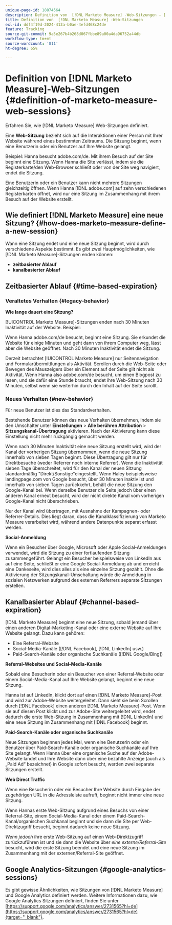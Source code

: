 ```yaml
---
unique-page-id: 18874564
description: Definition von  [!DNL Marketo Measure] -Web-Sitzungen – [!DNL Marketo Measure]
title: Definition von  [!DNL Marketo Measure] -Web-Sitzungen
exl-id: ddf4f19d-2024-413a-b0ae-4efd468c24de
feature: Tracking
source-git-commit: 9a5e267b4b268d067fbbe89a00a4da96752a44db
workflow-type: tm+mt
source-wordcount: '811'
ht-degree: 65%

---
```


# Definition von [!DNL Marketo Measure]-Web-Sitzungen {#definition-of-marketo-measure-web-sessions}

Erfahren Sie, wie [!DNL Marketo Measure] Web-Sitzungen definiert.

Eine **Web-Sitzung** bezieht sich auf die Interaktionen einer Person mit Ihrer Website während eines bestimmten Zeitraums. Die Sitzung beginnt, wenn eine Benutzerin oder ein Benutzer auf Ihre Website gelangt.

Beispiel: Hanna besucht adobe.com/de. Mit ihrem Besuch auf der Site beginnt eine Sitzung. Wenn Hanna die Site verlässt, indem sie die Registerkarte/den Web-Browser schließt oder von der Site weg navigiert, endet die Sitzung.

Eine Benutzerin oder ein Benutzer kann nicht mehrere Sitzungen gleichzeitig öffnen. Wenn Hanna [!DNL adobe.com] auf zehn verschiedenen Registerkarten öffnet, wird nur eine Sitzung im Zusammenhang mit ihrem Besuch auf der Website erstellt.

## Wie definiert [!DNL Marketo Measure] eine neue Sitzung? {#how-does-marketo-measure-define-a-new-session}

Wann eine Sitzung endet und eine neue Sitzung beginnt, wird durch verschiedene Aspekte bestimmt. Es gibt zwei Hauptmöglichkeiten, wie [!DNL Marketo Measure]-Sitzungen enden können:

* **zeitbasierter Ablauf**
* **kanalbasierter Ablauf**

## Zeitbasierter Ablauf {#time-based-expiration}

### Veraltetes Verhalten {#legacy-behavior}

**Wie lange dauert eine Sitzung?**

[!UICONTROL Marketo Measure]-Sitzungen enden nach 30 Minuten Inaktivität auf der Website. Beispiel:

Wenn Hanna adobe.com/de besucht, beginnt eine Sitzung. Sie erkundet die Website für einige Minuten und geht dann von ihrem Computer weg, lässt aber die Website geöffnet. Nach 30 Minuten Inaktivität endet die Sitzung.

Derzeit betrachtet [!UICONTROL Marketo Measure] nur Seitennavigation und Formularübermittlungen als Aktivität. Scrollen durch die Web-Seite oder Bewegen des Mauszeigers über ein Element auf der Seite gilt nicht als Aktivität. Wenn Hanna also adobe.com/de besucht, um einen Blogpost zu lesen, und sie dafür eine Stunde braucht, endet ihre Web-Sitzung nach 30 Minuten, selbst wenn sie weiterhin durch den Inhalt auf der Seite scrollt.

### Neues Verhalten {#new-behavior}

Für neue Benutzer ist dies das Standardverhalten.

Bestehende Benutzer können das neue Verhalten übernehmen, indem sie den Umschalter unter **Einstellungen** > **Alle berühren Attribution** > **Sitzungskanal-Übertragung** aktivieren. Nach der Aktivierung kann diese Einstellung nicht mehr rückgängig gemacht werden.

Wenn nach 30 Minuten Inaktivität eine neue Sitzung erstellt wird, wird der Kanal der vorherigen Sitzung übernommen, wenn die neue Sitzung innerhalb von sieben Tagen beginnt. Diese Übertragung gilt nur für Direktbesuche (weder Referrer noch interne Referrer). Wenn die Inaktivität sieben Tage überschreitet, wird für den Kanal der neuen Sitzung standardmäßig &quot;Direkt/Sonstige&quot;eingestellt. Wenn Haley beispielsweise landingpage.com von Google besucht, über 30 Minuten inaktiv ist und innerhalb von sieben Tagen zurückkehrt, behält die neue Sitzung den Google-Kanal bei. Wenn derselbe Benutzer die Seite jedoch über einen anderen Kanal erneut besucht, wird der nicht direkte Kanal vom vorherigen Google-Kanal nicht überschrieben.

Nur der Kanal wird übertragen, mit Ausnahme der Kampagnen- oder Referrer-Details. Dies liegt daran, dass die Kanalklassifizierung von Marketo Measure verarbeitet wird, während andere Datenpunkte separat erfasst werden.

**Social-Anmeldung**

Wenn ein Besucher über Google, Microsoft oder Apple Social-Anmeldungen verwendet, wird die Sitzung zu einer fortlaufenden Sitzung zusammengeführt. Gelangt ein Besucher beispielsweise von LinkedIn aus auf eine Seite, schließt er eine Google Social-Anmeldung ab und erreicht eine Dankeseite, wird dies alles als eine einzelne Sitzung gezählt. Ohne die Aktivierung der Sitzungskanal-Umschaltung würde die Anmeldung in sozialen Netzwerken aufgrund des externen Referrers separate Sitzungen erstellen.

## Kanalbasierter Ablauf {#channel-based-expiration}

[!DNL Marketo Measure] beginnt eine neue Sitzung, sobald jemand über einen anderen Digital-Marketing-Kanal oder eine externe Website auf Ihre Website gelangt. Dazu kann gehören:

* Eine Referral-Website
* Social-Media-Kanäle ([!DNL Facebook], [!DNL LinkedIn] usw.)
* Paid-Search-Kanäle oder organische Suchkanäle ([!DNL Google/Bing])

**Referral-Websites und Social-Media-Kanäle**

Sobald eine Besucherin oder ein Besucher von einer Referral-Website oder einem Social-Media-Kanal auf Ihre Website gelangt, beginnt eine neue Sitzung.

Hanna ist auf LinkedIn, klickt dort auf einen [!DNL Marketo Measure]-Post und wird zur Adobe-Website weitergeleitet. Dann sieht sie beim Scrollen durch [!DNL Facebook] einen anderen [!DNL Marketo Measure]-Post. Wenn sie auf diesen Post klickt und zur Adobe-Site weitergeleitet wird, endet dadurch die erste Web-Sitzung in Zusammenhang mit [!DNL LinkedIn] und eine neue Sitzung im Zusammenhang mit [!DNL Facebook] beginnt.

**Paid-Search-Kanäle oder organische Suchkanäle**

Neue Sitzungen beginnen jedes Mal, wenn eine Benutzerin oder ein Benutzer über Paid-Search-Kanäle oder organische Suchkanäle auf Ihre Site gelangt. Wenn Hanna über eine organische Suche auf der Adobe-Website landet und Ihre Website dann über eine bezahlte Anzeige (auch als „Paid Ad“ bezeichnet) in Google sofort besucht, werden zwei separate Sitzungen erstellt.

**Web Direct Traffic**

Wenn eine Besucherin oder ein Besucher Ihre Website durch Eingabe der zugehörigen URL in die Adressleiste aufruft, beginnt nicht immer eine neue Sitzung.

Wenn Hannas erste Web-Sitzung aufgrund eines Besuchs von einer Referral-Site, einem Social-Media-Kanal oder einem Paid-Search-Kanal/organischen Suchkanal beginnt und sie dann die Site per Web-Direktzugriff besucht, beginnt dadurch keine neue Sitzung.

_Wenn jedoch_ ihre erste Web-Sitzung auf einen Web-Direktzugriff zurückzuführen ist und sie dann die Website über _eine externe/Referral-Site_ besucht, wird die erste Sitzung beendet und eine neue Sitzung im Zusammenhang mit der externen/Referral-Site geöffnet.

## Google Analytics-Sitzungen {#google-analytics-sessions}

Es gibt gewisse Ähnlichkeiten, wie Sitzungen von [!DNL Marketo Measure] und Google Analytics definiert werden. Weitere Informationen dazu, wie Google Analytics Sitzungen definiert, finden Sie unter [https://support.google.com/analytics/answer/2731565?hl=de](https://support.google.com/analytics/answer/2731565?hl=de){target="_blank"}.
